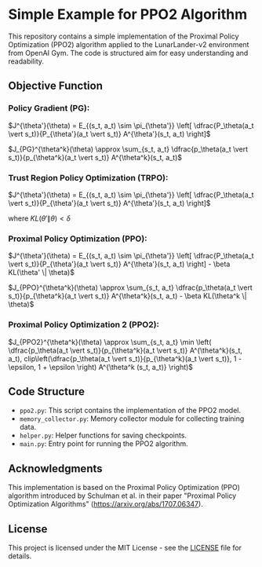 # Simple Example for PPO2 Algorithm

This repository contains a simple implementation of the Proximal Policy Optimization (PPO2) algorithm applied to the LunarLander-v2 environment from OpenAI Gym. The code is structured aim for easy understanding and readability.

## Objective Function

### Policy Gradient (PG):

$J^{\theta'}(\theta) = E_{(s_t, a_t) \sim \pi_{\theta'}} \left[ \dfrac{P_\theta(a_t \vert s_t)}{P_{\theta'}(a_t \vert s_t)} A^{\theta'}(s_t, a_t) \right]$

$J_{PG}^{\theta^k}(\theta) \approx \sum_{s_t, a_t} \dfrac{p_\theta(a_t \vert s_t)}{p_{\theta^k}(a_t \vert s_t)} A^{\theta^k}(s_t, a_t)$

### Trust Region Policy Optimization (TRPO):

$J^{\theta'}(\theta) = E_{(s_t, a_t) \sim \pi_{\theta'}} \left[ \dfrac{P_\theta(a_t \vert s_t)}{P_{\theta'}(a_t \vert s_t)} A^{\theta'}(s_t, a_t) \right]$

where $KL(\theta' \| \theta) < \delta$

### Proximal Policy Optimization (PPO):

$J^{\theta'}(\theta) = E_{(s_t, a_t) \sim \pi_{\theta'}} \left[ \dfrac{P_\theta(a_t \vert s_t)}{P_{\theta'}(a_t \vert s_t)} A^{\theta'}(s_t, a_t) \right] - \beta KL(\theta' \| \theta)$

$J_{PPO}^{\theta^k}(\theta) \approx \sum_{s_t, a_t} \dfrac{p_\theta(a_t \vert s_t)}{p_{\theta^k}(a_t \vert s_t)} A^{\theta^k}(s_t, a_t) - \beta KL(\theta^k \| \theta)$

### Proximal Policy Optimization 2 (PPO2):

$J_{PPO2}^{\theta^k}(\theta) \approx \sum_{s_t, a_t} \min \left( \dfrac{p_\theta(a_t \vert s_t)}{p_{\theta^k}(a_t \vert s_t)} A^{\theta^k}(s_t, a_t), clip\left(\dfrac{p_\theta(a_t \vert s_t)}{p_{\theta^k}(a_t \vert s_t)}, 1 - \epsilon, 1 + \epsilon \right) A^{\theta^k (s_t, a_t)} \right)$

## Code Structure

- `ppo2.py`: This script contains the implementation of the PPO2 model.
- `memory_collector.py`: Memory collector module for collecting training data.
- `helper.py`: Helper functions for saving checkpoints.
- `main.py`: Entry point for running the PPO2 algorithm.

## Acknowledgments

This implementation is based on the Proximal Policy Optimization (PPO) algorithm introduced by Schulman et al. in their paper "Proximal Policy Optimization Algorithms" (https://arxiv.org/abs/1707.06347).

## License

This project is licensed under the MIT License - see the [LICENSE](LICENSE) file for details.
